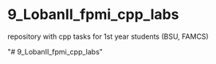 # 9_LobanII_fpmi_cpp_labs
repository with cpp tasks for 1st year students (BSU, FAMCS)


"# 9_LobanII_fpmi_cpp_labs" 
